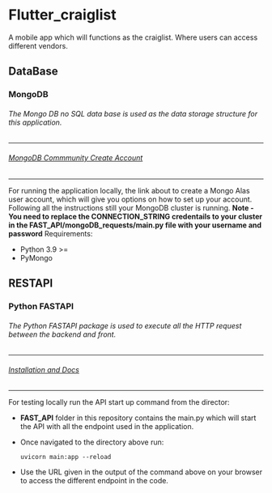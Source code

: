 # Flutter_craiglist
A mobile app which will functions as the craiglist. Where users can access different vendors. 

## DataBase
### MongoDB
###### The Mongo DB no SQL data base is used as the data storage structure for this application.
-----
###### [MongoDB Commmunity Create Account](https://account.mongodb.com/account/login)
-----
For running the application locally, the link about to create a Mongo Alas user account, which will give you options on how to set up your account. Following all the instructions still your MongoDB cluster is running.
**Note - You need to replace the CONNECTION_STRING credentails to your cluster in the FAST_API/mongoDB_requests/main.py file with your username and password**
Requirements:
- Python 3.9 >= 
- PyMongo

## RESTAPI
### Python FASTAPI
###### The Python FASTAPI package is used to execute all the HTTP request between the backend and front.
-----
###### [Installation and Docs](https://pypi.org/project/fastapi/)
-----
For testing locally run the API start up command from the director:
- **FAST_API** folder in this repository contains the main.py which will start the API with all the endpoint used in the application.
- Once navigated to the directory above run:

    `uvicorn main:app --reload`

- Use the URL given in the output of the command above on your browser to access the different endpoint in the code.


